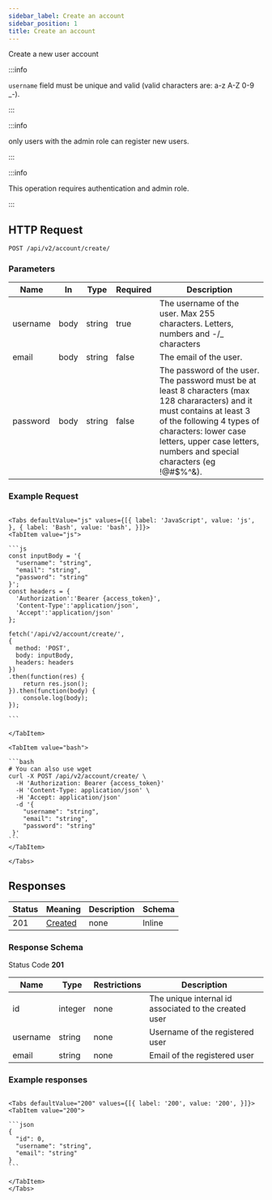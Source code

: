 ```yaml
---
sidebar_label: Create an account
sidebar_position: 1
title: Create an account
---
```


Create a new user account

:::info

`username` field must be unique and valid (valid characters are: a-z A-Z 0-9 _\-).

:::

:::info

only users with the admin role can register new users.

:::

:::info

This operation requires authentication and admin role.

:::

## HTTP Request

`POST /api/v2/account/create/`

### Parameters

| Name     | In   | Type           | Required | Description                                                                                                                                                                                                                                              |
|----------|------|----------------|----------|----------------------------------------------------------------------------------------------------------------------------------------------------------------------------------------------------------------------------------------------------------|
| username | body | string         | true     | The username of the user. Max 255 characters. Letters, numbers and -/_ characters                                                                                                                                                                        |
| email    | body | string         | false    | The email of the user.                                                                                                                                                                                                                                   |
| password | body | string         | false    | The password of the user. The password must be at least 8 characters (max 128 chararacters) and it must contains at least 3 of the following 4 types of characters: lower case letters, upper case letters, numbers and special characters (eg !@#$%^&). |

### Example Request

````mdx-code-block

<Tabs defaultValue="js" values={[{ label: 'JavaScript', value: 'js', }, { label: 'Bash', value: 'bash', }]}>
<TabItem value="js">

```js
const inputBody = '{
  "username": "string",
  "email": "string",
  "password": "string"
}';
const headers = {
  'Authorization':'Bearer {access_token}',
  'Content-Type':'application/json',
  'Accept':'application/json'
};

fetch('/api/v2/account/create/',
{
  method: 'POST',
  body: inputBody,
  headers: headers
})
.then(function(res) {
    return res.json();
}).then(function(body) {
    console.log(body);
});

```

</TabItem>

<TabItem value="bash">

```bash
# You can also use wget
curl -X POST /api/v2/account/create/ \
  -H 'Authorization: Bearer {access_token}'
  -H 'Content-Type: application/json' \
  -H 'Accept: application/json'
  -d '{
    "username": "string",
    "email": "string",
    "password": "string"
 }'
```
</TabItem>

</Tabs>

````

## Responses

| Status | Meaning                                                      | Description | Schema |
|--------|--------------------------------------------------------------|-------------|--------|
| 201    | [Created](https://tools.ietf.org/html/rfc7231#section-6.3.2) | none        | Inline |

### Response Schema

Status Code **201**

| Name     | Type    | Restrictions | Description                                           |
|----------|---------|--------------|-------------------------------------------------------|
| id       | integer | none         | The unique internal id associated to the created user |
| username | string  | none         | Username of the registered user                       |
| email    | string  | none         | Email of the registered user                          |

### Example responses


````mdx-code-block

<Tabs defaultValue="200" values={[{ label: '200', value: '200', }]}>
<TabItem value="200">

```json
{
  "id": 0,
  "username": "string",
  "email": "string"
}
```

</TabItem>
</Tabs>
````




